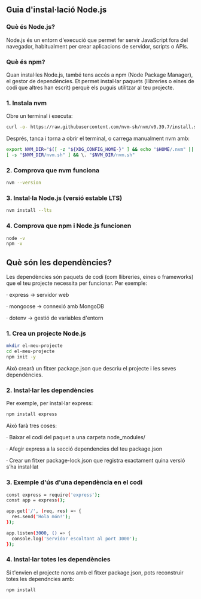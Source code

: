 ## Guia d'instal·lació Node.js
### Què és Node.js?

Node.js és un entorn d'execució que permet fer servir JavaScript fora del navegador, habitualment per crear aplicacions de servidor, scripts o APIs.

### Què és npm?

Quan instal·les Node.js, també tens accés a npm (Node Package Manager), el gestor de dependències. Et permet instal·lar paquets (llibreries o eines de codi que altres han escrit) perquè els puguis utilitzar al teu projecte.

### 1. Instala nvm

Obre un terminal i executa:

```bash
curl -o- https://raw.githubusercontent.com/nvm-sh/nvm/v0.39.7/install.sh | bash
```

Després, tanca i torna a obrir el terminal, o carrega manualment nvm amb:

```bash
export NVM_DIR="$([ -z "${XDG_CONFIG_HOME-}" ] && echo "$HOME/.nvm" || echo "$XDG_CONFIG_HOME/nvm")"
[ -s "$NVM_DIR/nvm.sh" ] && \. "$NVM_DIR/nvm.sh"
```

### 2. Comprova que nvm funciona

```bash
nvm --version
```

### 3. Instal·la Node.js (versió estable LTS)

```bash
nvm install --lts
```

### 4. Comprova que npm i Node.js funcionen

```bash
node -v
npm -v
```


## Què són les dependències?

Les dependències són paquets de codi (com llibreries, eines o frameworks) que el teu projecte necessita per funcionar. Per exemple:

· express → servidor web

· mongoose → connexió amb MongoDB

· dotenv → gestió de variables d'entorn

### 1. Crea un projecte Node.js

```bash
mkdir el-meu-projecte
cd el-meu-projecte
npm init -y
```

Això crearà un fitxer package.json que descriu el projecte i les seves dependències.

### 2. Instal·lar les dependències

Per exemple, per instal·lar express:

```bash
npm install express
```

Això farà tres coses:

· Baixar el codi del paquet a una carpeta node_modules/

· Afegir express a la secció dependencies del teu package.json

· Crear un fitxer package-lock.json que registra exactament quina versió s’ha instal·lat

### 3. Exemple d'ús d'una dependència en el codi

```bash
const express = require('express');
const app = express();

app.get('/', (req, res) => {
  res.send('Hola món!');
});

app.listen(3000, () => {
  console.log('Servidor escoltant al port 3000');
});
```

### 4. Instal·lar totes les dependències

Si t'envien el projecte noms amb el fitxer package.json, pots reconstruir totes les dependncies amb: 

```bash
npm install
```